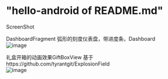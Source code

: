 "hello-android of README.md"
============================
ScreenShot

DashboardFragment
弧形的刻度仪表盘，带进度条，Dashboard<br/>
![image](https://github.com/TaoSunkist/hi_android/blob/master/app/src/main/res/raw/dashboardactivity.gif)

礼盒开箱的动画效果GiftBoxView
基于https://github.com/tyrantgit/ExplosionField<br/>
![image](https://github.com/TaoSunkist/hi_android/blob/master/app/src/main/res/raw/giftboxviewcontroller.gif)

